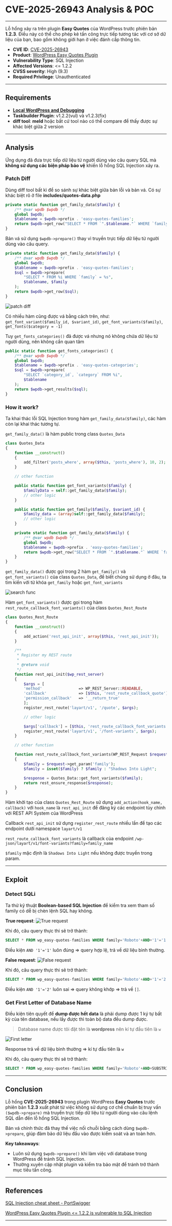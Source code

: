 # CVE-2025-26943 Analysis & POC


---

Lỗ hổng xảy ra trên plugin **Easy Quotes** của WordPress trước phiên bản **1.2.3**. Điều này có thể cho phép kẻ tấn công trực tiếp tương tác với cơ sở dữ liệu của bạn, bao gồm không giới hạn ở việc đánh cắp thông tin.
- **CVE ID**: [CVE-2025-26943](https://www.cve.org/CVERecord?id=CVE-2025-26943)
- **Product**: [WordPress Easy Quotes Plugin](https://wordpress.org/plugins/easy-quotes/#description)
- **Vulnerability Type**: SQL Injection  
- **Affected Versions**: <= 1.2.2 
- **CVSS severity**: High (9.3) 
- **Required Privilege**: Unauthenticated

---

## Requirements
- [**Local WordPress and Debugging**](https://w41bu1.github.io/posts/wordpress-local-and-debugging/)
- **Taskbuilder Plugin**:  v1.2.2(vul) và v1.2.3(fix)
- **diff tool**: **meld** hoặc bất cứ tool nào có thể compare để thấy được sự khác biệt giữa 2 version

---

## Analysis
Ứng dụng đã đưa trực tiếp dữ liệu từ người dùng vào câu query SQL mà **không sử dụng các biện pháp bảo vệ** khiến lỗ hổng SQL Injection xảy ra.

### Patch Diff
Dùng diff tool bất kì để so sánh sự khác biệt giữa bản lỗi và bản vá.
Có sự khác biệt rõ ở file **includes/quotes-data.php**


```php
private static function get_family_data($family) {
    /** @var wpdb $wpdb */
    global $wpdb;
    $tablename = $wpdb->prefix . 'easy-quotes-families';
    return $wpdb->get_row("SELECT * FROM `".$tablename."` WHERE `family`='".$family."';");
}
```

Bản vá sử dụng `$wpdb->prepare()` thay vì truyền trực tiếp dữ liệu từ người dùng vào câu query.

```php
private static function get_family_data($family) {
    /** @var wpdb $wpdb */
    global $wpdb;
    $tablename = $wpdb->prefix . 'easy-quotes-families';
    $sql = $wpdb->prepare(
        "SELECT * FROM %i WHERE `family` = %s",
        $tablename, $family
    );
    return $wpdb->get_row($sql);
}
```

![patch diff](patch_dif.png "Patch diff")

Có nhiều hàm cũng được vá bằng cách trên, như: `get_font_variant($family_id, $variant_id)`, `get_font_variants($family)`, `get_fonts($category = -1)`

Tuy `get_fonts_categories()` đã được vá nhưng nó không chứa dữ liệu từ người dùng, nên không cần quan tâm

```php
public static function get_fonts_categories() {
    /** @var wpdb $wpdb */
    global $wpdb;
    $tablename = $wpdb->prefix . 'easy-quotes-categories';
    $sql = $wpdb->prepare(
        "SELECT `category_id`, `category` FROM %i",
        $tablename
    );
    return $wpdb->get_results($sql);
}
```

### How it work?
Ta khai thác lỗi SQL Injection trong hàm `get_family_data($family)`, các hàm còn lại khai thác tương tự.

`get_family_data()` là hàm public trong class `Quotes_Data` 

```php
class Quotes_Data
{
	function __construct()
	{
		add_filter('posts_where', array($this, 'posts_where'), 10, 2);
	}

    // other function

	public static function get_font_variants($family) {
		$familyData = self::get_family_data($family);
        // other logic
	}

	public static function get_family($family, $variant_id) {
		$family_data = (array)self::get_family_data($family);
        // other logic
	}

	private static function get_family_data($family) {
		/** @var wpdb $wpdb */
		global $wpdb;
		$tablename = $wpdb->prefix . 'easy-quotes-families';
		return $wpdb->get_row("SELECT * FROM `".$tablename."` WHERE `family`='".$family."';");
	}
}
```

`get_family_data()` được gọi trong 2 hàm `get_family()` và `get_font_variants()` của class `Quotes_Data`, để biết chúng sử dụng ở đâu, ta tìm kiến với từ khóa `get_family` hoặc `get_font_variants`

![search func](search_func.png "Search function")

Hàm `get_font_variants()` được gọi trong hàm `rest_route_callback_font_variants()` của class `Quotes_Rest_Route`

```php
class Quotes_Rest_Route
{
    function __construct()
    {
        add_action('rest_api_init', array($this, 'rest_api_init'));
    }

    /**
     * Register my REST route
     *
     * @return void
     */
    function rest_api_init($wp_rest_server)
    {
        $args = [
        'method'                => WP_REST_Server::READABLE,
        'callback'              => [$this, 'rest_route_callback_quote'],
        'permission_callback'   => '__return_true'
        ];
        register_rest_route('layart/v1', '/quote', $args);

        // other logic

        $args['callback'] = [$this, 'rest_route_callback_font_variants'];
        register_rest_route('layart/v1', '/font-variants', $args);
    }

    // other function

    function rest_route_callback_font_variants(WP_REST_Request $request)
    {
        $family = $request->get_param('family');
        $family = isset($family) ? $family : "Shadows Into Light";

        $response = Quotes_Data::get_font_variants($family);
        return rest_ensure_response($response);
    }
}
```

Hàm khởi tạo của class `Quotes_Rest_Route` sử dụng `add_action(hook_name, callback)` với `hook_name` là `rest_api_init` để đăng ký các endpoint tùy chỉnh với REST API System của WordPress

Callback `rest_api_init` sử dụng `register_rest_route` nhiều lần để tạo các endpoint dưới namespace `layart/v1`

`rest_route_callback_font_variants` là callback của endpoint `/wp-json/layart/v1/font-variants?family=family_name`

`$family` mặc định là `Shadows Into Light` nếu không được truyền trong param.

---

## Exploit
### Detect SQLi
Ta thử kỹ thuật **Boolean-based SQL Injection** để kiểm tra xem tham số family có dễ bị chèn lệnh SQL hay không.

**True request**:
![True request](true_req.png "True request")

Khi đó, câu query thực thi sẽ trở thành:

```sql
SELECT * FROM wp_easy-quotes-families WHERE family='Roboto'+AND+'1'='1'"
```

Điều kiện `AND '1'='1'` luôn đúng => query hợp lệ, trả về dữ liệu bình thường.

**False request**:
![False request](false_req.png "False request") 

Khi đó, câu query thực thi sẽ trở thành:

```sql
SELECT * FROM wp_easy-quotes-families WHERE family='Roboto'+AND+'1'='2'"
```

Điều kiện `AND '1'='2'` luôn sai => query không khớp => trả về `[]`.

### Get First Letter of Database Name
Điều kiện tiên quyết để **dump được hết data** là phải dump được 1 ký tự bất kỳ của tên database, nếu lấy được thì toàn bộ data đều dump được.

> Database name được tôi đặt tên là **wordpress** nên kí tự đầu tiên là `w`

![First letter](first_letter.png "First letter")

Response trả về dữ liệu bình thường => kí tự đầu tiên là `w`

Khi đó, câu query thực thi sẽ trở thành:

```sql
SELECT * FROM wp_easy-quotes-families WHERE family='Roboto'+AND+SUBSTRING(DATABASE(),1,1)='w'"
```

---

## Conclusion
Lỗ hổng **CVE-2025-26943** trong plugin WordPress **Easy Quotes** trước phiên bản **1.2.3** xuất phát từ việc không sử dụng cơ chế chuẩn bị truy vấn `($wpdb->prepare)` mà truyền trực tiếp dữ liệu từ người dùng vào câu lệnh SQL dẫn đến lỗ hổng SQL Injection.

Bản vá chính thức đã thay thế việc nối chuỗi bằng cách dùng `$wpdb->prepare`, giúp đảm bảo dữ liệu đầu vào được kiểm soát và an toàn hơn.

**Key takeaways**:

- Luôn sử dụng `$wpdb->prepare()` khi làm việc với database trong WordPress để tránh SQL Injection.
- Thường xuyên cập nhật plugin và kiểm tra bảo mật để tránh trở thành mục tiêu tấn công.

---

## References

[SQL Injection cheat sheet - PortSwigger](https://portswigger.net/web-security/sql-injection/cheat-sheet)

[WordPress Easy Quotes Plugin <= 1.2.2 is vulnerable to SQL Injection](https://patchstack.com/database/wordpress/plugin/easy-quotes/vulnerability/wordpress-easy-quotes-plugin-1-2-2-sql-injection-vulnerability)

---
